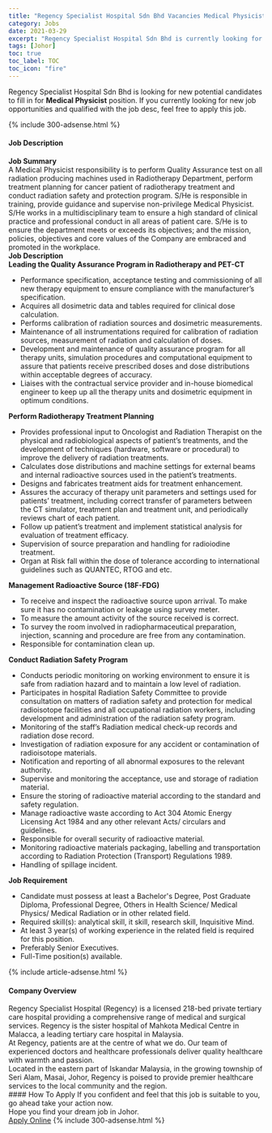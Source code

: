 ```yaml
---
title: "Regency Specialist Hospital Sdn Bhd Vacancies Medical Physicist" 
category: Jobs 
date: 2021-03-29 
excerpt: "Regency Specialist Hospital Sdn Bhd is currently looking for suitable person to fill in the Medical Physicist which based in Johor" 
tags: [Johor] 
toc: true 
toc_label: TOC 
toc_icon: "fire" 
--- 
```


<p>Regency Specialist Hospital Sdn Bhd is looking for new potential candidates to fill in for <b>Medical Physicist</b> position. If you currently looking for new job opportunities and qualified with the job desc, feel free to apply this job.
</p>{% include 300-adsense.html %} 
<div><div><h4>Job Description</h4></div><div><div><span><div><div><strong>Job Summary</strong></div><div><div>A Medical Physicist responsibility is to perform Quality Assurance test on all radiation producing machines used in Radiotherapy Department, perform treatment planning for cancer patient of radiotherapy treatment and conduct radiation safety and protection program. S/He is responsible in training, provide guidance and supervise non-privilege Medical Physicist.</div><div>S/He works in a multidisciplinary team to ensure a high standard of clinical practice and professional conduct in all areas of patient care. S/He is to ensure the department meets or exceeds its objectives; and the mission, policies, objectives and core values of the Company are embraced and promoted in the workplace.</div></div><div><strong>Job Description</strong></div><div><div><strong>Leading the Quality Assurance Program in Radiotherapy and PET-CT</strong></div><ul><li>Performance specification, acceptance testing and commissioning of all new therapy equipment to ensure compliance with the manufacturer&#8217;s specification.</li><li>Acquires all dosimetric data and tables required for clinical dose calculation.</li><li>Performs calibration of radiation sources and dosimetric measurements.</li><li>Maintenance of all instrumentations required for calibration of radiation sources, measurement of radiation and calculation of doses.</li><li>Development and maintenance of quality assurance program for all therapy units, simulation procedures and computational equipment to assure that patients receive prescribed doses and dose distributions within acceptable degrees of accuracy.</li><li>Liaises with the contractual service provider and in-house biomedical engineer to keep up all the therapy units and dosimetric equipment in optimum conditions.</li></ul></div><div><strong>Perform Radiotherapy Treatment Planning</strong></div><ul><li>Provides professional input to Oncologist and Radiation Therapist on the physical and radiobiological aspects of patient&#8217;s treatments, and the development of techniques (hardware, software or procedural) to improve the delivery of radiation treatments.</li><li>Calculates dose distributions and machine settings for external beams and internal radioactive sources used in the patient&#8217;s treatments.</li><li>Designs and fabricates treatment aids for treatment enhancement.</li><li>Assures the accuracy of therapy unit parameters and settings used for patients&#8217; treatment, including correct transfer of parameters between the CT simulator, treatment plan and treatment unit, and periodically reviews chart of each patient.</li><li>Follow up patient&#8217;s treatment and implement statistical analysis for evaluation of treatment efficacy.</li><li>Supervision of source preparation and handling for radioiodine treatment.</li><li>Organ at Risk fall within the dose of tolerance according to international guidelines such as QUANTEC, RTOG and etc.</li></ul><div><strong>Management Radioactive Source (18F-FDG)</strong><ul><li>To receive and inspect the radioactive source upon arrival. To make sure it has no contamination or leakage using survey meter.</li><li>To measure the amount activity of the source received is correct.</li><li>To survey the room involved in radiopharmaceutical preparation, injection, scanning and procedure are free from any contamination.</li><li>Responsible for contamination clean up.</li></ul><div><strong>Conduct Radiation Safety Program</strong></div><ul><li>Conducts periodic monitoring on working environment to ensure it is safe from radiation hazard and to maintain a low level of radiation.</li><li>Participates in hospital Radiation Safety Committee to provide consultation on matters of radiation safety and protection for medical radioisotope facilities and all occupational radiation workers, including development and administration of the radiation safety program.</li><li>Monitoring of the staff&#8217;s Radiation medical check-up records and radiation dose record.</li><li>Investigation of radiation exposure for any accident or contamination of radioisotope materials.</li><li>Notification and reporting of all abnormal exposures to the relevant authority.</li><li>Supervise and monitoring the acceptance, use and storage of radiation material.</li><li>Ensure the storing of radioactive material according to the standard and safety regulation.</li><li>Manage radioactive waste according to Act 304 Atomic Energy Licensing Act 1984 and any other relevant Acts/ circulars and guidelines.</li><li>Responsible for overall security of radioactive material.</li><li>Monitoring radioactive materials packaging, labelling and transportation according to Radiation Protection (Transport) Regulations 1989.</li><li>Handling of spillage incident.</li></ul><div><strong>Job Requirement</strong></div></div><ul><li>Candidate must possess at least a Bachelor's Degree, Post Graduate Diploma, Professional Degree, Others in Health Science/ Medical Physics/ Medical Radiation or in other related field.</li><li>Required skill(s): analytical skill, it skill, research skill, Inquisitive Mind.</li><li>At least 3 year(s) of working experience in the related field is required for this position.</li><li>Preferably Senior Executives.</li><li>Full-Time position(s) available.</li></ul></div></span></div></div></div> 
{% include article-adsense.html %} 
<div><div><h4>Company Overview</h4></div><div><div><span><div><div>
<div>
		Regency Specialist Hospital (Regency) is a licensed 218-bed private tertiary care hospital providing a comprehensive range of medical and surgical services. Regency is the sister hospital of Mahkota Medical Centre in Malacca, a leading tertiary care hospital in Malaysia.</div>
<div>
		At Regency, patients are at the centre of what we do. Our team of experienced doctors and healthcare professionals deliver quality healthcare with warmth and passion.</div>
<div>
		Located in the eastern part of Iskandar Malaysia, in the growing township of Seri Alam, Masai, Johor, Regency is poised to provide premier healthcare services to the local community and the region.</div>
</div></div></span></div></div></div> 
#### How To Apply 
If you confident and feel that this job is suitable to you, go ahead take your action now. <br/> 
Hope you find your dream job in Johor. <br/> 
<a href="https://www.jobstreet.com.my/en/job/medical-physicist-4518729?jobId=jobstreet-my-job-4518729&" class="btn btn--info" target="_blank" rel="nofollow noopenner">Apply Online</a> 
{% include 300-adsense.html %} 